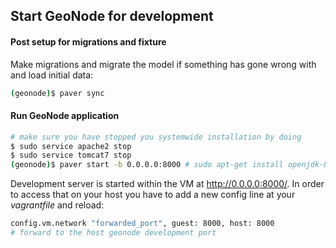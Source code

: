 ## Start GeoNode for development

#### Post setup for migrations and fixture

Make migrations and migrate the model if something has gone wrong with and load initial data:

```bash
(geonode)$ paver sync
```

#### Run GeoNode application

```bash
# make sure you have stopped you systemwide installation by doing
$ sudo service apache2 stop
$ sudo service tomcat7 stop
(geonode)$ paver start -b 0.0.0.0:8000 # sudo apt-get install openjdk-8-jdk (if not present)
```

Development server is started within the VM at http://0.0.0.0:8000/. In order to access that on your host you have to add a new config line at your *vagrantfile* and reload:

```bash
config.vm.network "forwarded_port", guest: 8000, host: 8000
# forward to the host geonode development port
```
